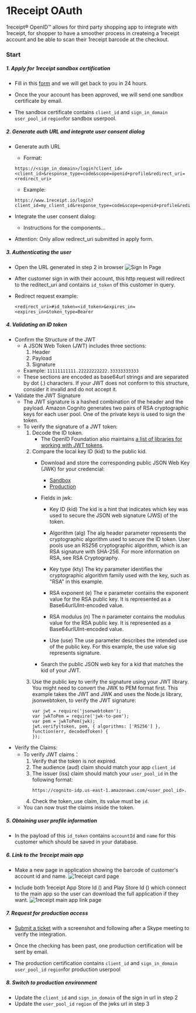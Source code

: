 # 1Receipt OAuth
1receipt® OpenID™ allows for third party shopping app to integrate with 1receipt, for shopper to have a smoother process in createing a 1receipt account and be able to scan their 1receipt barcode at the checkout.

### Start
##### 1. Apply for 1receipt sandbox certification
-  Fill in this [form](https://forms.gle/Yg5k1DgTWGchDPVv5) and we will get back to you in 24 hours. 
  
-  Once the your account has been approved, we will send one sandbox certificate by email.
  
-  The sandbox certificate contains `client_id` and `sign_in_domain` `user_pool_id` `region`for sandbox userpool.

##### 2. Generate auth URL and integrate user consent dialog
- Generate auth URL
  - Format: 
  ```
  https://<sign_in_domain>/login?client_id=<client_id>&response_type=code&scope=openid+profile&redirect_uri=<redirect_uri>
  ```
  - Example:
  ```
  https://www.1receipt.io/login?client_id=my_client_id&response_type=code&scope=openid+profile&redirect_uri=my_redirect_uri
  ```

- Integrate the user consent dialog:
  - Instructions for the components...

- Attention: Only allow redirect_uri submitted in apply form.

##### 3. Authenticating the user
- Open the URL generated in step 2 in browser
  ![Sign In Page]()
  
- After customer sign in with their account, this http request will redirect to the reditect_uri and contains `id_token` of this customer in query.

- Redirect request example:
  ```
  <redirect_uri>#id_token=<id_token>&expires_in=<expires_in>&token_type=Bearer
  ```

##### 4. Validating an ID token
- Confirm the Structure of the JWT
  - A JSON Web Token (JWT) includes three sections:
    1. Header
    2. Payload
    3. Signature
  - Example:
      `11111111111.22222222222.33333333333`
  - These sections are encoded as base64url strings and are separated by dot (.) characters. If your JWT does not conform to this structure, consider it invalid and do not accept it.
- Validate the JWT Signature
  - The JWT signature is a hashed combination of the header and the payload. Amazon Cognito generates two pairs of RSA cryptographic keys for each user pool. One of the private keys is used to sign the token.
  - To verify the signature of a JWT token:
    1. Decode the ID token.
         - The OpenID Foundation also maintains [a list of libraries for working with JWT tokens](https://openid.net/developers/jwt/). 
    2. Compare the local key ID (kid) to the public kid.
        - Download and store the corresponding public JSON Web Key (JWK) for your credencial: 
          - [Sandbox]()
          - [Production]()
        - Fields in jwk:
          - Key ID (kid)
            The kid is a hint that indicates which key was used to secure the JSON web signature (JWS) of the token.

          - Algorithm (alg)
            The alg header parameter represents the cryptographic algorithm used to secure the ID token. User pools use an RS256 cryptographic algorithm, which is an RSA signature with SHA-256. For more information on RSA, see RSA Cryptography.

          - Key type (kty)
            The kty parameter identifies the cryptographic algorithm family used with the key, such as "RSA" in this example.

          - RSA exponent (e)
            The e parameter contains the exponent value for the RSA public key. It is represented as a Base64urlUInt-encoded value.

          - RSA modulus (n)
            The n parameter contains the modulus value for the RSA public key. It is represented as a Base64urlUInt-encoded value.

          - Use (use)
            The use parameter describes the intended use of the public key. For this example, the use value sig represents signature.

        - Search the public JSON web key for a kid that matches the kid of your JWT.
    3. Use the public key to verify the signature using your JWT library. You might need to convert the JWK to PEM format first. This example takes the JWT and JWK and uses the Node.js library, jsonwebtoken, to verify the JWT signature:
        ```
        var jwt = require('jsonwebtoken');
        var jwkToPem = require('jwk-to-pem');
        var pem = jwkToPem(jwk);
        jwt.verify(token, pem, { algorithms: ['RS256'] }, function(err, decodedToken) {
        });
        ```
- Verify the Claims:
  - To verify JWT claims：
    1. Verify that the token is not expired.
    2. The audience (aud) claim should match your app `client_id` 
    3. The issuer (iss) claim should match your `user_pool_id` in the following format:
        ```
        https://cognito-idp.us-east-1.amazonaws.com/<user_pool_id>.
        ```
    4. Check the token_use claim, its value must be `id`.
  - You can now trust the claims inside the token.
  
##### 5. Obtaining user profile information
- In the payload of this `id_token` contains `accountId` and `name` for this customer which should be saved in your database.

##### 6. Link to the 1receipt main app
- Make a new page in application showing the barcode of customer's account id and name.
  ![1receipt card page]()

- Include both 1receipt App Store Id () and Play Store Id () which connect to the main app so the user can download the full application if they want.
  ![1receipt main app link page]()

##### 7. Request for production access
-  [Submit a ticket](https://forms.gle/j3hsG2nDk7KtXT8cA) with a screenshot and following after a Skype meeting to verify the integration.
  
- Once the checking has been past, one production certification will be sent by email.
  
- The production certification contains `client_id` and `sign_in_domain` `user_pool_id` `region`for production userpool

##### 8. Switch to production environment
- Update the `client_id` and `sign_in_domain` of the sign in url in step 2
- Update the `user_pool_id` `region` of the jwks url in step 3
